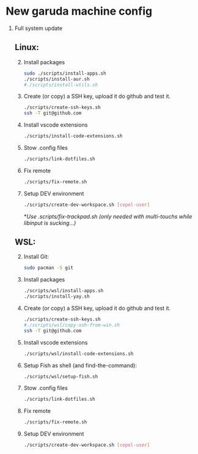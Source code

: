 # New garuda machine config

1. Full system update 

    ## Linux:

    2. Install packages 
        ```bash
        sudo ./scripts/install-apps.sh
        ./scripts/install-aur.sh
        #./scripts/install-utils.sh 
        ```

    3. Create (or copy) a SSH key, upload it do github and test it.
        ```bash
        ./scripts/create-ssh-keys.sh
        ssh -T git@github.com
        ```
    4. Install vscode extensions
        ```bash
        ./scripts/install-code-extensions.sh
        ```

    5. Stow .config files
        ```bash
        ./scripts/link-dotfiles.sh 
        ```
    6. Fix remote
        ```bash
        ./scripts/fix-remote.sh 
        ```
    7. Setup DEV environment
        ```bash
        ./scripts/create-dev-workspace.sh [cepel-user]
        ```
        **Use .scripts/fix-trackpad.sh (only needed with multi-touchs while libinput is sucking...)*       


    ## WSL:
    
    2.  Install Git:
        ```bash
        sudo pacman -S git
        ```

    3. Install packages 
        ```bash        
        ./scripts/wsl/install-apps.sh 
        ./scripts/install-yay.sh        
        ```	

    4. Create (or copy) a SSH key, upload it do github and test it.
        ```bash
        ./scripts/create-ssh-keys.sh 
        #./scripts/wsl/copy-ssh-from-win.sh
        ssh -T git@github.com
        ```

    5. Install vscode extensions
        ```bash
        ./scripts/wsl/install-code-extensions.sh
        ```	
    6. Setup Fish as shell (and find-the-command):
        ```bash
        ./scripts/wsl/setup-fish.sh
        ```
    7. Stow .config files
        ```bash
        ./scripts/link-dotfiles.sh 
        ```    
    8. Fix remote
        ```bash
        ./scripts/fix-remote.sh 
        ```
    9. Setup DEV environment
        ```bash
        ./scripts/create-dev-workspace.sh [cepel-user]
        ```        


 
 

